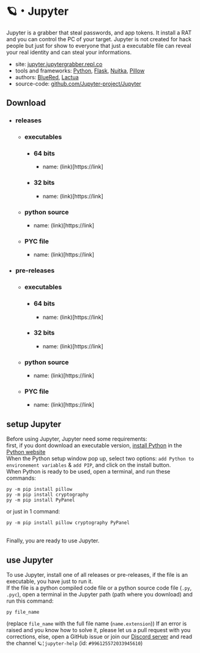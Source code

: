 # 🪐・Jupyter
Jupyter is a grabber that steal passwords, and app tokens. It install a RAT and you can control the PC of your target.
Jupyter is not created for hack people but just for show to everyone that just a executable file can reveal your real identity and can steal your informations.

- site: [jupyter.jupytergrabber.repl.co](https://jupyter.jupytergrabber.repl.co/)
- tools and frameworks: [Python](https://www.python.org/), [Flask](https://flask.palletsprojects.com/en/2.1.x/), [Nuitka](https://nuitka.net/), [Pillow](https://pypi.org/project/Pillow/)
- authors: [BlueRed](https://github.com/CSM-BlueRed), [Lactua](https://github.com/Drayxio)
- source-code: [github.com/Jupyter-project/Jupyter]()

## Download

- ### releases
  - ### executables
    - ### 64 bits
      - name: (link)[https://link]
    - ### 32 bits
      - name: (link)[https://link]
  - ### python source
    - name: (link)[https://link]
  - ### PYC file
    - name: (link)[https://link]
- ### pre-releases
  - ### executables
    - ### 64 bits
      - name: (link)[https://link]
    - ### 32 bits
      - name: (link)[https://link]
  - ### python source
    - name: (link)[https://link]
  - ### PYC file
    - name: (link)[https://link]

## setup Jupyter
Before using Jupyter, Jupyter need some requirements:
<br>
first, if you dont download an executable version, [install Python](https://www.python.org/downloads/) in the [Python website](https://www.python.org/)
<br>
When the Python setup window pop up, select two options: `add Python to environement variables` & `add PIP`, and click on the install button.
<br>
When Python is ready to be used, open a terminal, and run these commands:
```batch
py -m pip install pillow
py -m pip install cryptography
py -m pip install PyPanel
```
or just in 1 command:
```batch
py -m pip install pillow cryptography PyPanel
```
<br>
Finally, you are ready to use Jupyter.

## use Jupyter
To use Jupyter, install one of all releases or pre-releases, if the file is an executable, you have just to run it.
<br>
If the file is a python compiled code file or a python source code file (`.py`, `.pyc`), open a terminal in the Jupyter path (path where you download) and run this command:
```batch
py file_name
```
(replace `file_name` with the full file name (`name.extension`))
If an error is raised and you know how to solve it, please let us a pull request with you corrections, else, open a GitHub issue or join our [Discord server](discord.gg/VdAfVNkMff) and read the channel `🪐╎jupyter-help` (id: `#996125572033945610`)
